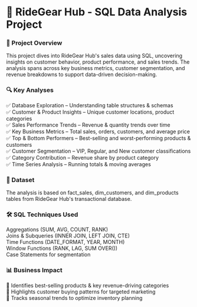 # 🚴 RideGear Hub - SQL Data Analysis Project
### 📌 Project Overview
This project dives into RideGear Hub's sales data using SQL, uncovering insights on customer behavior, product performance, and sales trends. The analysis spans across key business metrics, customer segmentation, and revenue breakdowns to support data-driven decision-making.

### 🔍 Key Analyses
✅ Database Exploration – Understanding table structures & schemas<br/>
✅ Customer & Product Insights – Unique customer locations, product categories<br/>
✅ Sales Performance Trends – Revenue & quantity trends over time<br/>
✅ Key Business Metrics – Total sales, orders, customers, and average price<br/>
✅ Top & Bottom Performers – Best-selling and worst-performing products & customers<br/>
✅ Customer Segmentation – VIP, Regular, and New customer classifications<br/>
✅ Category Contribution – Revenue share by product category<br/>
✅ Time Series Analysis – Running totals & moving averages

### 📂 Dataset
The analysis is based on fact_sales, dim_customers, and dim_products tables from RideGear Hub's transactional database.

### 🛠️ SQL Techniques Used
Aggregations (SUM, AVG, COUNT, RANK)<br/>
Joins & Subqueries (INNER JOIN, LEFT JOIN, CTE)<br/>
Time Functions (DATE_FORMAT, YEAR, MONTH)<br/>
Window Functions (RANK, LAG, SUM OVER())<br/>
Case Statements for segmentation
### 📊 Business Impact
📌 Identifies best-selling products & key revenue-driving categories<br/>
📌 Highlights customer buying patterns for targeted marketing<br/>
📌 Tracks seasonal trends to optimize inventory planning

